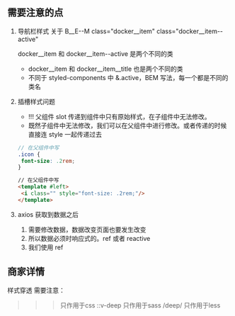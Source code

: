 
## 需要注意的点
1. 导航栏样式 关于 B__E--M 
   class="docker__item"
   class="docker__item--active"

   docker__item 和 docker__item--active 是两个不同的类
   - docker__item 和 docker__item__title 也是两个不同的类
   - 不同于 styled-components 中 &.active，BEM 写法，每一个都是不同的类名
2. 插槽样式问题 
   - !!! 父组件 slot 传递到组件中只有原始样式，在子组件中无法修改。
   - 既然子组件中无法修改，我们可以在父组件中进行修改。或者传递的时候直接连 style 一起传递过去
   ```scss
   // 在父组件中写
   .icon {
    font-size: .2rem;
   }

   ```
   ```html
   // 在父组件中写
   <template #left>
    <i class="" style="font-size: .2rem;"/>
   </template>
   ```
3. axios 获取到数据之后
   1. 需要修改数据，数据改变页面也要发生改变
   2. 所以数据必须时响应式的。ref 或者 reactive
   3. 我们使用 ref

## 商家详情 
样式穿透 
需要注意：
>>> 只作用于css
::v-deep 只作用于sass
/deep/ 只作用于less